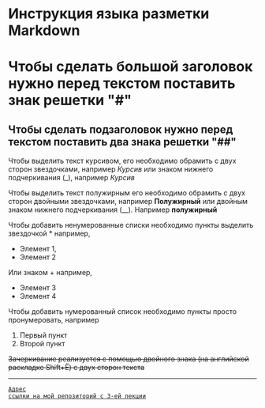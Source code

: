 # Инструкция языка разметки Markdown

# Чтобы сделать большой заголовок нужно перед текстом поставить знак решетки "#"

## Чтобы сделать подзаголовок нужно перед текстом поставить два знака решетки "##"

Чтобы выделить текст курсивом, его необходимо обрамить с двух сторон звездочками, например *Курсив* или знаком нижнего подчеркивания (_), например  _Курсив_

Чтобы выделить текст полужирным его необходимо обрамить с двух сторон двойными звездочками, например **Полужирный** или двойным знаком нижнего подчеркивания (__). Например __полужирный__

Чтобы добавить ненумерованные списки необходимо пункты выделить звездочкой * например, 
* Элемент 1, 
* Элемент 2 

Или знаком + например, 
+ Элемент 3
+ Элемент 4

Чтобы добавить нумерованный список необходимо пункты просто пронумеровать, например
1.  Первый пункт
2. Второй пункт

~~Зачеркивание реализуется с помощью двойного знака (на английской раскладке Shift+Ё) с двух сторон текста~~

***********************
<code>[Адрес ссылки на мой репозиторий с 3-ей лекции](адрес "https://github.com/EkaterinaKononenkonvart/Lesson3_1.git")
</code>




